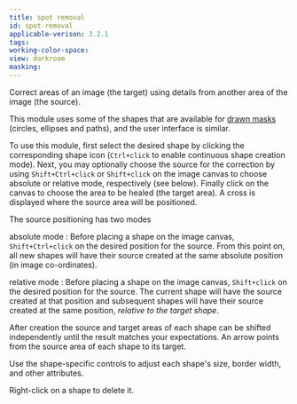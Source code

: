 ```yaml
---
title: spot removal
id: spot-removal
applicable-verison: 3.2.1
tags: 
working-color-space:  
view: darkroom
masking: 
---
```


Correct areas of an image (the target) using details from another area of the image (the source).

This module uses some of the shapes that are available for [drawn masks](../../darkroom/masking-and-blending/masks/drawn.md) (circles, ellipses and paths), and the user interface is similar. 

To use this module, first select the desired shape by clicking the corresponding shape icon (`Ctrl+click` to enable continuous shape creation mode). Next, you may optionally choose the source for the correction by using `Shift+Ctrl+click` or `Shift+click` on the image canvas to choose absolute or relative mode, respectively (see below). Finally click on the canvas to choose the area to be healed (the target area). A cross is displayed where the source area will be positioned.

The source positioning has two modes

absolute mode
: Before placing a shape on the image canvas, `Shift+Ctrl+click` on the desired position for the source. From this point on, all new shapes will have their source created at the same absolute position (in image co-ordinates). 

relative mode
: Before placing a shape on the image canvas, `Shift+click` on the desired position for the source. The current shape will have the source created at that position and subsequent shapes will have their source created at the same position, _relative to the target shape_.

After creation the source and target areas of each shape can be shifted independently until the result matches your expectations. An arrow points from the source area of each shape to its target.

Use the shape-specific controls to adjust each shape's size, border width, and other attributes.

Right-click on a shape to delete it.
